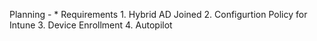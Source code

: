 Planning -
	*  Requirements
		1. Hybrid AD Joined
		2. Configurtion Policy for Intune
		3. Device Enrollment
		4. Autopilot